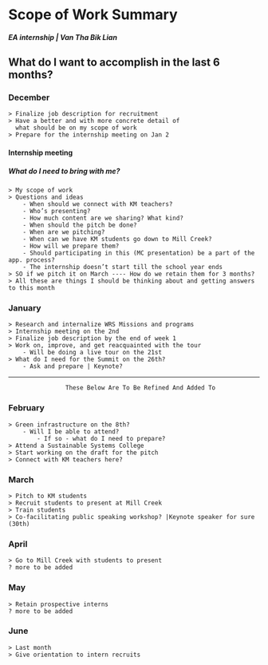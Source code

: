 # Scope of Work Summary
#####       EA internship | Van Tha Bik Lian

## What do I want to accomplish in the last 6 months?

### December
    > Finalize job description for recruitment
    > Have a better and with more concrete detail of
      what should be on my scope of work
    > Prepare for the internship meeting on Jan 2


#### Internship meeting
##### What do I need to bring with me?
    > My scope of work
    > Questions and ideas
        - When should we connect with KM teachers?
        - Who’s presenting?
        - How much content are we sharing? What kind?
        - When should the pitch be done?
        - When are we pitching?
        - When can we have KM students go down to Mill Creek?
        - How will we prepare them?
        - Should participating in this (MC presentation) be a part of the app. process?
        - The internship doesn’t start till the school year ends
	> SO if we pitch it on March ---- How do we retain them for 3 months?
    > All these are things I should be thinking about and getting answers to this month


### January
    > Research and internalize WRS Missions and programs
    > Internship meeting on the 2nd
    > Finalize job description by the end of week 1
    > Work on, improve, and get reacquainted with the tour
	    - Will be doing a live tour on the 21st
    > What do I need for the Summit on the 26th?
	    - Ask and prepare | Keynote?

----------------------------------------------------------------------------------------------
                	These Below Are To Be Refined And Added To

### February
    > Green infrastructure on the 8th?
	    - Will I be able to attend?
    	    - If so - what do I need to prepare?
    > Attend a Sustainable Systems College
    > Start working on the draft for the pitch
    > Connect with KM teachers here?


### March
    > Pitch to KM students
    > Recruit students to present at Mill Creek
    > Train students
    > Co-facilitating public speaking workshop? |Keynote speaker for sure (30th)

### April
    > Go to Mill Creek with students to present
    ? more to be added

### May
    > Retain prospective interns
    ? more to be added

### June
    > Last month
    > Give orientation to intern recruits
